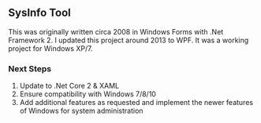 ## SysInfo Tool

This was originally written circa 2008 in Windows Forms with .Net Framework 2.  I updated this project around 2013 to WPF.  It was a working project for Windows XP/7.

### Next Steps

1. Update to .Net Core 2 & XAML
2. Ensure compatibility with Windows 7/8/10
3. Add additional features as requested and implement the newer features of Windows for system administration

